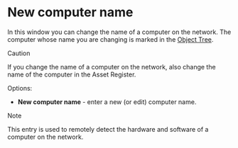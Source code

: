 # New computer name

In this window you can change the name of a computer on the network. The computer whose name you are changing is marked in the [Object Tree](object-tree).

> [!CAUTION]
> If you change the name of a computer on the network, also change the name of the computer in the Asset Register.

Options:

- **New computer name** - enter a new (or edit) computer name.

> [!NOTE]
> This entry is used to remotely detect the hardware and software of a computer on the network.
